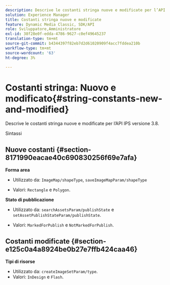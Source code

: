 ```yaml
---
description: Descrive le costanti stringa nuove e modificate per l’API IPS versione 3.8.
solution: Experience Manager
title: Costanti stringa nuove e modificate
feature: Dynamic Media Classic, SDK/API
role: Sviluppatore,Amministratore
exl-id: 38f28e0f-edda-4786-9627-c0ef49645237
translation-type: tm+mt
source-git-commit: b4344397f82eb7d2d61020909f4acc7fddea210b
workflow-type: tm+mt
source-wordcount: '63'
ht-degree: 3%

---
```


# Costanti stringa: Nuovo e modificato{#string-constants-new-and-modified}

Descrive le costanti stringa nuove e modificate per l’API IPS versione 3.8.

Sintassi

## Nuove costanti {#section-8171990eacae40c690830256f69e7afa}

**Forma area**

* Utilizzato da: `ImageMap/shapeType`, `saveImageMapParam/shapeType`

* Valori: `Rectangle` e `Polygon`.

**Stato di pubblicazione**

* Utilizzato da: `searchAssetsParam/publishState` e `setAssetPublishStateParam/publishState`.

* Valori: `MarkedForPublish` e `NotMarkedForPublish`.

## Costanti modificate {#section-e125c0a4a8924be0b27e7ffb424caa46}

**Tipi di risorse**

* Utilizzato da: `createImageSetParam/type`.
* Valori: `InDesign` e `Flash`.
